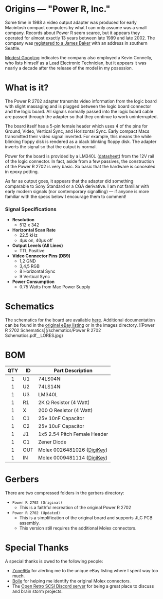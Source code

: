 # Origins — "Power R, Inc."
Some time in 1988 a video output adapter was produced for early Macintosh compact computers by what I can only assume was
a small company. Records about Power R seem scarce, but it appears they operated for almost exactly 13 years between late
1989 and late 2002. The company was [registered to a James Baker](https://opengovwa.com/corporation/601202550) with an
address in southern Seattle. 

[Modest Googling](https://allpeople.com/james+baker_power-r-inc_1C-us) indicates the company also employed a Kevin 
Connelly, who lists himself as a Lead Electronic Technician, but it appears it was nearly a decade after the release of 
the model in my posession.

# What is it?
The Power R 2702 adapter transmits video information from the logic board with slight massaging and is plugged between 
the logic board connector and the logic board. All signals normally passed into the logic board cable are passed through
the adapter so that they continue to work uninterrupted.

The board itself has a 5-pin female header which uses 4 of the pins for Ground, Video, Vertical Sync, and Horizontal Sync.
Early compact Macs transmitted their video signal inverted. For example, this means the while blinking floppy disk is 
rendered as a black blinking floppy disk. The adapter inverts the signal so that the output is normal.

Power for the board is provided by a LM340L ([datasheet](https://www.ti.com/lit/ds/symlink/lm140l.pdf?ts=1637472778366))
from the 12V rail of the logic connector. In fact, aside from a few passives, the construction of the Power R 2702 is very
basic. So basic that the hardware is concealed in epoxy potting. 

As far as output goes, it appears that the adapter did something comparable to Sony Standard or a CGA derivative. I am not
familiar with early modern signals (nor contemporary signalling) — if anyone is more familiar with the specs below I
encourage them to comment!

### Signal Specifications
 - **Resolution**
   - 512 x 342
 - **Horizontal Scan Rate**
   - 22.5 kHz 
   - 4μs on, 40μs off
 - **Output Levels (All Lines)**
   - TTL Positive
 - **Video Connector Pins (DB9)**
   - 1,2 GND
   - 3,4,5 RGB
   - 8 Horizontal Sync
   - 9 Vertical Sync
 - **Power Consumption**
   - 0.75 Watts from Mac Power Supply
   
# Schematics
The schematics for the board are available [here](/schematics). Additional documentation can be found in the [original eBay listing](https://www.ebay.com/itm/115065111992) or 
in the images directory.
![Power R 2702 Schematics](/schematics/Power R 2702 Schematics.pdf__LORES.jpg)

# BOM
| QTY | ID | Part Description |
| :-------------: | ------------- | ------------- |
| 1  | U1  | 74LS04N |
| 1  | U2  | 74LS14N |
| 1  | U3  | LM340L |
| 1  | R1  | 2K Ω Resistor (4 Watt) |
| 1  | X  | 200 Ω Resistor (4 Watt) |
| 1  | C1  | 25v 10nF Capacitor |
| 1  | C2  | 25v 10uF Capacitor |
| 1  | J1  | 1x5 2.54 Pitch Female Header |
| 1  | C1  | Zener Diode |
| 1  | OUT  | Molex 0026481026 ([DigiKey](https://www.digikey.com/en/products/detail/molex/0026481026/26777?s=N4IgTCBcDa4GwBYAcBGADGOACAtgewBsBTADxAF0BfIA)) |
| 1  | IN  | Molex 0009481114 ([DigiKey](https://www.digikey.com/en/products/detail/molex/0009481114/863330?s=N4IgTCBcDaIAwE4AsAOAjBpACAtgewBsBTADxAF0BfIA)) |

# Gerbers
There are two compressed folders in the gerbers directory:
 - `Power R 2702 (Original)`
   - This is a faithful recreation of the original Power R 2702
 - `Power R 2702 (Updated)`
   - This is a simplification of the original board and supports JLC PCB assembly.
   - This version still requires the additional Molex connectors. 

# Special Thanks
A special thanks is owed to the following people:
 - [Zone66x](https://github.com/alxlab-zone66x/) for alerting me to the unique eBay listing where I spent way too much.
 - [Bolle](https://github.com/bolzone) for helping me identify the original Molex connectors.
 - The [Open Retro SCSI Discord server](https://discord.gg/5AtypUqFCT) for being a great place to discuss and brain storm projects. 

